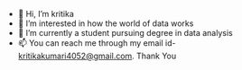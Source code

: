 - 👋 Hi, I’m kritika
- 👀 I’m interested in how the world of data works
- 🌱 I’m currently a student pursuing degree in data analysis
- 📫 You can reach me through my email id- kritikakumari4052@gmail.com. Thank You

<!---
kritika4002/kritika4002 is a ✨ special ✨ repository because its `README.md` (this file) appears on your GitHub profile.
You can click the Preview link to take a look at your changes.
--->
